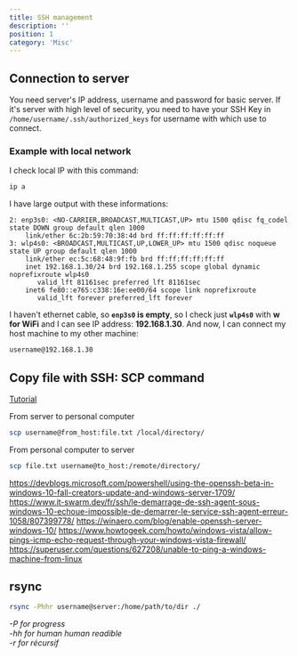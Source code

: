 ```yaml
---
title: SSH management
description: ''
position: 1
category: 'Misc'
---
```


## Connection to server

You need server's IP address, username and password for basic server. If it's server with high level of security, you need to have your SSH Key in `/home/username/.ssh/authorized_keys` for username with which use to connect.

### Example with local network

I check local IP with this command:

```bash
ip a
```

I have large output with these informations:

<vue-code-info ext="sh-output"></vue-code-info>

```bash{7}
2: enp3s0: <NO-CARRIER,BROADCAST,MULTICAST,UP> mtu 1500 qdisc fq_codel state DOWN group default qlen 1000
    link/ether 6c:2b:59:70:38:4d brd ff:ff:ff:ff:ff:ff
3: wlp4s0: <BROADCAST,MULTICAST,UP,LOWER_UP> mtu 1500 qdisc noqueue state UP group default qlen 1000
    link/ether ec:5c:68:48:9f:fb brd ff:ff:ff:ff:ff:ff
    inet 192.168.1.30/24 brd 192.168.1.255 scope global dynamic noprefixroute wlp4s0
       valid_lft 81161sec preferred_lft 81161sec
    inet6 fe80::e765:c338:16e:ee00/64 scope link noprefixroute
       valid_lft forever preferred_lft forever
```

I haven't ethernet cable, so **`enp3s0` is empty**, so I check just **`wlp4s0`** with **w for WiFi** and I can see IP address: **192.168.1.30**. And now, I can connect my host machine to my other machine:

```bash
username@192.168.1.30
```

## Copy file with SSH: SCP command

[Tutorial](https://haydenjames.io/linux-securely-copy-files-using-scp/)

From server to personal computer

```bash
scp username@from_host:file.txt /local/directory/
```

From personal computer to server

```bash
scp file.txt username@to_host:/remote/directory/
```

<https://devblogs.microsoft.com/powershell/using-the-openssh-beta-in-windows-10-fall-creators-update-and-windows-server-1709/>
<https://www.it-swarm.dev/fr/ssh/le-demarrage-de-ssh-agent-sous-windows-10-echoue-impossible-de-demarrer-le-service-ssh-agent-erreur-1058/807399778/>
<https://winaero.com/blog/enable-openssh-server-windows-10/>
<https://www.howtogeek.com/howto/windows-vista/allow-pings-icmp-echo-request-through-your-windows-vista-firewall/>
<https://superuser.com/questions/627208/unable-to-ping-a-windows-machine-from-linux>

## rsync

```bash
rsync -Phhr username@server:/home/path/to/dir ./
```

*-P for progress*  
*-hh for human human readible*  
*-r for récursif*  
